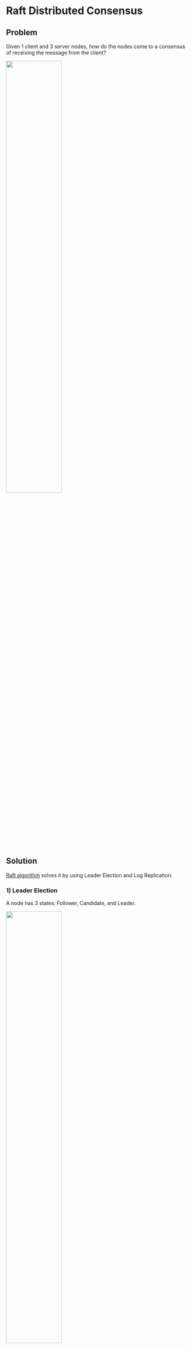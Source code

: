# Raft Distributed Consensus

## Problem

Given 1 client and 3 server nodes, how do the nodes come to a consensus of receiving the message from the client?

<img src="https://github.com/emeraldhieu/raft-consensus/blob/master/images/problem.png" width="55%">

## Solution

[Raft algorithm](https://raft.github.io/) solves it by using Leader Election and Log Replication.

### 1) Leader Election

A node has 3 states: Follower, Candidate, and Leader. 

<img src="https://github.com/emeraldhieu/raft-consensus/blob/master/images/states.png" width="55%">

If followers don't hear from a leader, they can become a candidate.

<img src="https://github.com/emeraldhieu/raft-consensus/blob/master/images/candidate.png" width="55%">

Then the candidate requests votes from other nodes.

<img src="https://github.com/emeraldhieu/raft-consensus/blob/master/images/requestsVotes.png" width="55%">

The nodes replies with their votes

<img src="https://github.com/emeraldhieu/raft-consensus/blob/master/images/repliesWithVote.png" width="55%">

The candidate has become the leader. From now, all changes go through the leader. 

<img src="https://github.com/emeraldhieu/raft-consensus/blob/master/images/candidateBecomesALeader.png" width="70%">

Every change from the client to the server is added as an entry in the node's log. This log entry is uncommitted so it won't update the node's value.

<img src="https://github.com/emeraldhieu/raft-consensus/blob/master/images/uncommitted.png" width="70%">

Before committing the entry, the node first replicates the log entry to the follower nodes.

<img src="https://github.com/emeraldhieu/raft-consensus/blob/master/images/replicatesLogEntry.png" width="75%">

The leader waits until a majority of nodes have written the entry and send back acknowledgment messages

<img src="https://github.com/emeraldhieu/raft-consensus/blob/master/images/sendsBackAcknowledgement.png" width="75%">

The leader then notifies the followers that the entry has been committed.

<img src="https://github.com/emeraldhieu/raft-consensus/blob/master/images/committed.png" width="75%">

The cluster has come to a consensus about the system state.

<img src="https://github.com/emeraldhieu/raft-consensus/blob/master/images/consensus.png" width="75%">

#### 2) Timeout

There are two timeout settings that control the election.

##### 2.1) Election timeout

The election timeout is the amount of time a follower waits until becoming a candidate.

The election timeout is randomized to be between 150ms and 300ms.

After the election timeout, the follower becomes a candidate. It starts a new election term and votes for itself.

<img src="https://github.com/emeraldhieu/raft-consensus/blob/master/images/votesForItself.png" width="50%">

then it sends vote requests to other nodes

<img src="https://github.com/emeraldhieu/raft-consensus/blob/master/images/sendsVoteRequest.png" width="55%">

If the receiving node hasn't voted yet in this term then it votes for the candidate. Then it resets its election timeout.

<img src="https://github.com/emeraldhieu/raft-consensus/blob/master/images/votesForTheCandidate.png" width="55%">

##### 2.2) Heartbeat timeout

Once a candidate has a majority of votes, it becomes leader.

<img src="https://github.com/emeraldhieu/raft-consensus/blob/master/images/becomesALeader.png" width="50%">

The leader starts sending out AppendEntries messages specified by the heartbeat timeout to its followers.

<img src="https://github.com/emeraldhieu/raft-consensus/blob/master/images/sendsOutAppendEntries.png" width="55%">

Followers then respond to each Append Entries message.

<img src="https://github.com/emeraldhieu/raft-consensus/blob/master/images/respondsToAppendEntries.png" width="55%">

This election term will continue until a follower stops receiving heartbeats and becomes a candidate.

### 2) Log Replication

Once we have a leader elected, we need to replicate all changes to our system to all nodes. This is done by using the same AppendEntries message that was used for heartbeats.


First a client sends a change to the leader. The change is appended to the leader's log.

<img src="https://github.com/emeraldhieu/raft-consensus/blob/master/images/changeIsAppended.png" width="70%">

Then the change is sent to the followers on the next heartbeat.

<img src="https://github.com/emeraldhieu/raft-consensus/blob/master/images/sendsTheChangeOnTheNextHeartbeat.png" width="70%">

An entry is committed once a majority of followers acknowledge it.

<img src="https://github.com/emeraldhieu/raft-consensus/blob/master/images/committedOnceAcknowledged.png" width="70%">

A response is sent to the client.

<img src="https://github.com/emeraldhieu/raft-consensus/blob/master/images/sendsResponseToClient.png" width="70%">

